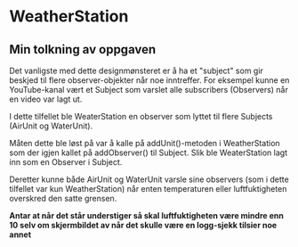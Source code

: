 # WeatherStation

## Min tolkning av oppgaven

Det vanligste med dette designmønsteret er å ha et "subject" som gir beskjed til flere observer-objekter når noe inntreffer. For eksempel kunne en YouTube-kanal vært et Subject som varslet alle subscribers (Observers) når en video var lagt ut. 

I dette tilfellet ble WeaterStation en observer som lyttet til flere Subjects (AirUnit og WaterUnit). 

Måten dette ble løst på var å kalle på addUnit()-metoden i WeatherStation som der igjen kallet på addObserver() til Subject. Slik ble WeaterStation lagt inn som en Observer i Subject.

Deretter kunne både AirUnit og WaterUnit varsle sine observers (som i dette tilfellet var kun WeatherStation) når enten temperaturen eller luftfuktigheten overskred den satte grensen. 

**Antar at når det står understiger så skal luftfuktigheten være mindre enn 10 selv om skjermbildet av når det skulle være en logg-sjekk tilsier noe annet**